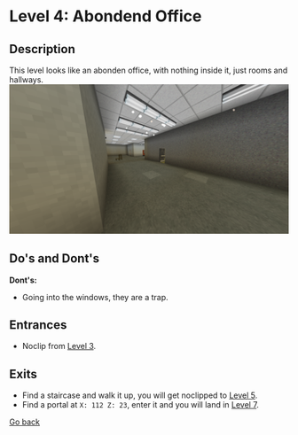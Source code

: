 # Level 4: Abondend Office

## Description
This level looks like an abonden office, with nothing inside it, just rooms and hallways.
<img src="./img/Level_4.png" />

## Do's and Dont's
**Dont's:**
* Going into the windows, they are a trap.

## Entrances
* Noclip from <a href="./Level_3.md">Level 3</a>.

## Exits
* Find a staircase and walk it up, you will get noclipped to <a href="./Level_5.md">Level 5</a>.
* Find a portal at `X: 112 Z: 23`, enter it and you will land in <a href="./Level_7.md">Level 7</a>.

<a href="./Levels.md">Go back</a>